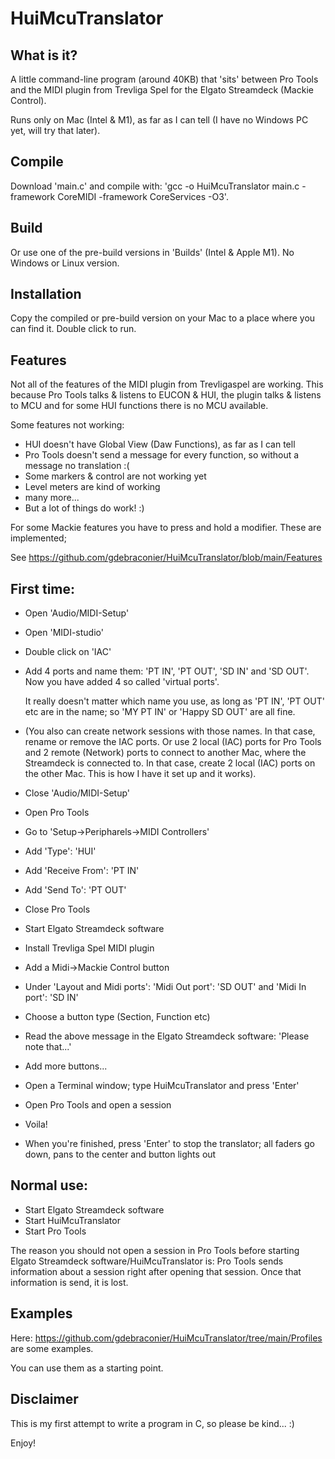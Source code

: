 # HuiMcuTranslator

## What is it?
A little command-line program (around 40KB) that 'sits' between Pro Tools and the MIDI plugin from Trevliga Spel for the Elgato Streamdeck (Mackie Control).

Runs only on Mac (Intel & M1), as far as I can tell (I have no Windows PC yet, will try that later).

## Compile
Download 'main.c' and compile with: 'gcc -o HuiMcuTranslator main.c -framework CoreMIDI -framework CoreServices -O3'.

## Build
Or use one of the pre-build versions in 'Builds' (Intel & Apple M1). No Windows or Linux version.

## Installation
Copy the compiled or pre-build version on your Mac to a place where you can find it.
Double click to run.

## Features
Not all of the features of the MIDI plugin from Trevligaspel are working.
This because Pro Tools talks & listens to EUCON & HUI, the plugin talks & listens to MCU and for some HUI functions there is no MCU available.

Some features not working:

- HUI doesn't have Global View (Daw Functions), as far as I can tell
- Pro Tools doesn't send a message for every function, so without a message no translation :(
- Some markers & control are not working yet
- Level meters are kind of working
- many more...
- But a lot of things do work! :)

For some Mackie features you have to press and hold a modifier. These are implemented;

See https://github.com/gdebraconier/HuiMcuTranslator/blob/main/Features

## First time:

- Open 'Audio/MIDI-Setup'
- Open 'MIDI-studio'
- Double click on 'IAC'
- Add 4 ports and name them: 'PT IN', 'PT OUT', 'SD IN' and 'SD OUT'. Now you have added 4 so called 'virtual ports'.

  It really doesn't matter which name you use, as long as 'PT IN', 'PT OUT' etc are in the name; so 'MY PT IN' or 'Happy SD OUT' are all fine.
- (You also can create network sessions with those names. In that case, rename or remove the IAC ports. Or use 2 local (IAC) ports for Pro Tools and 2 remote (Network) ports to connect to another Mac, where the Streamdeck is connected to. In that case, create 2 local (IAC) ports on the other Mac. This is how I have it set up and it works).
- Close 'Audio/MIDI-Setup'
- Open Pro Tools
- Go to 'Setup->Peripharels->MIDI Controllers'
- Add 'Type': 'HUI'
- Add 'Receive From': 'PT IN'
- Add 'Send To': 'PT OUT'
- Close Pro Tools
- Start Elgato Streamdeck software
- Install Trevliga Spel MIDI plugin
- Add a Midi->Mackie Control button
- Under 'Layout and Midi ports': 'Midi Out port': 'SD OUT' and 'Midi In port': 'SD IN'
- Choose a button type (Section, Function etc)
- Read the above message in the Elgato Streamdeck software: 'Please note that...'
- Add more buttons...
- Open a Terminal window; type HuiMcuTranslator and press 'Enter'
- Open Pro Tools and open a session
- Voila!
- When you're finished, press 'Enter' to stop the translator; all faders go down, pans to the center and button lights out

## Normal use:
- Start Elgato Streamdeck software
- Start HuiMcuTranslator
- Start Pro Tools

The reason you should not open a session in Pro Tools before starting Elgato Streamdeck software/HuiMcuTranslator is: Pro Tools sends information about a session right after opening that session. Once that information is send, it is lost.

## Examples

Here: https://github.com/gdebraconier/HuiMcuTranslator/tree/main/Profiles are some examples.

You can use them as a starting point.

## Disclaimer

This is my first attempt to write a program in C, so please be kind... :)

Enjoy!
